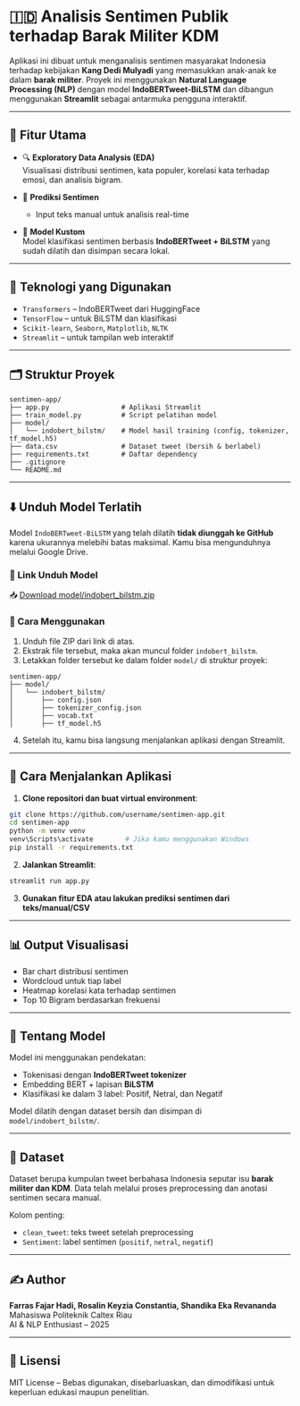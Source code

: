 # 🇮🇩 Analisis Sentimen Publik terhadap Barak Militer KDM

Aplikasi ini dibuat untuk menganalisis sentimen masyarakat Indonesia terhadap kebijakan **Kang Dedi Mulyadi** yang memasukkan anak-anak ke dalam **barak militer**. Proyek ini menggunakan **Natural Language Processing (NLP)** dengan model **IndoBERTweet-BiLSTM** dan dibangun menggunakan **Streamlit** sebagai antarmuka pengguna interaktif.

---

## 🎯 Fitur Utama

- 🔍 **Exploratory Data Analysis (EDA)**  
  Visualisasi distribusi sentimen, kata populer, korelasi kata terhadap emosi, dan analisis bigram.

- 📝 **Prediksi Sentimen**  
  - Input teks manual untuk analisis real-time  

- 🤖 **Model Kustom**  
  Model klasifikasi sentimen berbasis **IndoBERTweet + BiLSTM** yang sudah dilatih dan disimpan secara lokal.

---

## 🧠 Teknologi yang Digunakan

- `Transformers` – IndoBERTweet dari HuggingFace
- `TensorFlow` – untuk BiLSTM dan klasifikasi
- `Scikit-learn`, `Seaborn`, `Matplotlib`, `NLTK`
- `Streamlit` – untuk tampilan web interaktif

---

## 🗂️ Struktur Proyek

```
sentimen-app/
├── app.py                  # Aplikasi Streamlit
├── train_model.py          # Script pelatihan model
├── model/
│   └── indobert_bilstm/    # Model hasil training (config, tokenizer, tf_model.h5)
├── data.csv                # Dataset tweet (bersih & berlabel)
├── requirements.txt        # Daftar dependency
├── .gitignore
└── README.md
```

---

## ⬇️ Unduh Model Terlatih

Model `IndoBERTweet-BiLSTM` yang telah dilatih **tidak diunggah ke GitHub** karena ukurannya melebihi batas maksimal. Kamu bisa mengunduhnya melalui Google Drive.

### 🔗 Link Unduh Model

📥 [Download model/indobert_bilstm.zip](https://drive.google.com/drive/folders/1MO8Zr916159tQS-KtupWLiz4bRsr8PVY?usp=sharing)

### 📁 Cara Menggunakan

1. Unduh file ZIP dari link di atas.
2. Ekstrak file tersebut, maka akan muncul folder `indobert_bilstm`.
3. Letakkan folder tersebut ke dalam folder `model/` di struktur proyek:

```
sentimen-app/
├── model/
│   └── indobert_bilstm/
│       ├── config.json
│       ├── tokenizer_config.json
│       ├── vocab.txt
│       ├── tf_model.h5
```

4. Setelah itu, kamu bisa langsung menjalankan aplikasi dengan Streamlit.

---

## 🚀 Cara Menjalankan Aplikasi

1. **Clone repositori dan buat virtual environment**:

```bash
git clone https://github.com/username/sentimen-app.git
cd sentimen-app
python -m venv venv
venv\Scripts\activate        # Jika kamu menggunakan Windows
pip install -r requirements.txt
```

2. **Jalankan Streamlit**:

```bash
streamlit run app.py
```

3. **Gunakan fitur EDA atau lakukan prediksi sentimen dari teks/manual/CSV**

---

## 📊 Output Visualisasi

- Bar chart distribusi sentimen
- Wordcloud untuk tiap label
- Heatmap korelasi kata terhadap sentimen
- Top 10 Bigram berdasarkan frekuensi

---

## 🤖 Tentang Model

Model ini menggunakan pendekatan:
- Tokenisasi dengan **IndoBERTweet tokenizer**
- Embedding BERT + lapisan **BiLSTM**
- Klasifikasi ke dalam 3 label: Positif, Netral, dan Negatif

Model dilatih dengan dataset bersih dan disimpan di `model/indobert_bilstm/`.

---

## 📄 Dataset

Dataset berupa kumpulan tweet berbahasa Indonesia seputar isu **barak militer dan KDM**. Data telah melalui proses preprocessing dan anotasi sentimen secara manual.

Kolom penting:
- `clean_tweet`: teks tweet setelah preprocessing
- `Sentiment`: label sentimen (`positif`, `netral`, `negatif`)

---

## ✍️ Author

**Farras Fajar Hadi, Rosalin Keyzia Constantia, Shandika Eka Revananda**  
Mahasiswa Politeknik Caltex Riau  
AI & NLP Enthusiast – 2025

---

## 📄 Lisensi

MIT License – Bebas digunakan, disebarluaskan, dan dimodifikasi untuk keperluan edukasi maupun penelitian.
